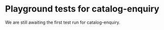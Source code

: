 # Playground tests for catalog-enquiry
We are still awaiting the first test run for catalog-enquiry.
